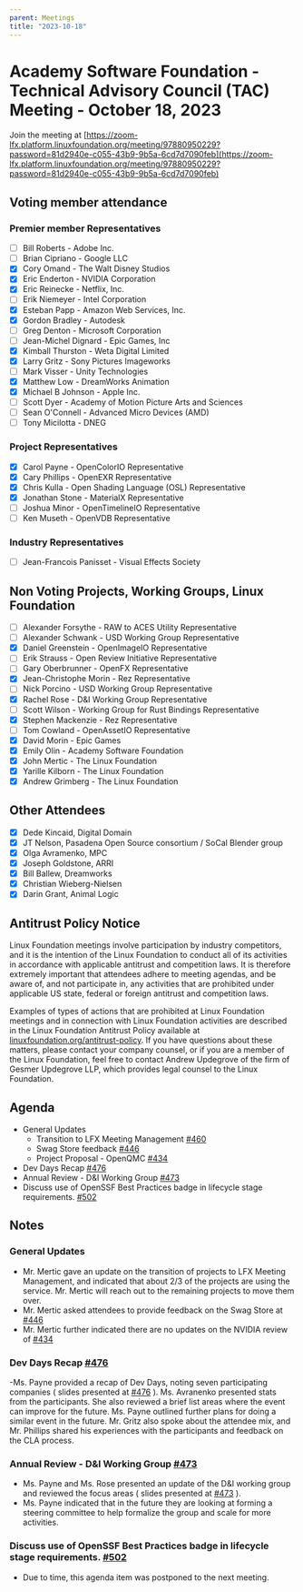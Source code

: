 ```yaml
---
parent: Meetings
title: "2023-10-18"
---
```


# Academy Software Foundation - Technical Advisory Council (TAC) Meeting - October 18, 2023

Join the meeting at [https://zoom-lfx.platform.linuxfoundation.org/meeting/97880950229?password=81d2940e-c055-43b9-9b5a-6cd7d7090feb](https://zoom-lfx.platform.linuxfoundation.org/meeting/97880950229?password=81d2940e-c055-43b9-9b5a-6cd7d7090feb)

## Voting member attendance

### Premier member Representatives

- [ ] Bill Roberts - Adobe Inc.
- [ ] Brian Cipriano - Google LLC
- [x] Cory Omand - The Walt Disney Studios
- [x] Eric Enderton - NVIDIA Corporation
- [x] Eric Reinecke - Netflix, Inc.
- [ ] Erik Niemeyer - Intel Corporation
- [x] Esteban Papp - Amazon Web Services, Inc.
- [x] Gordon Bradley - Autodesk
- [ ] Greg Denton - Microsoft Corporation
- [ ] Jean-Michel Dignard - Epic Games, Inc
- [x] Kimball Thurston - Weta Digital Limited
- [x] Larry Gritz - Sony Pictures Imageworks
- [ ] Mark Visser - Unity Technologies
- [x] Matthew Low - DreamWorks Animation
- [x] Michael B Johnson - Apple Inc.
- [ ] Scott Dyer - Academy of Motion Picture Arts and Sciences
- [ ] Sean O'Connell - Advanced Micro Devices (AMD)
- [ ] Tony Micilotta - DNEG

### Project Representatives

- [x] Carol Payne - OpenColorIO Representative
- [x] Cary Phillips - OpenEXR Representative
- [x] Chris Kulla - Open Shading Language (OSL) Representative
- [x] Jonathan Stone - MaterialX Representative
- [ ] Joshua Minor - OpenTimelineIO Representative
- [ ] Ken Museth - OpenVDB Representative

### Industry Representatives

- [ ] Jean-Francois Panisset - Visual Effects Society

## Non Voting Projects, Working Groups, Linux Foundation

- [ ] Alexander Forsythe - RAW to ACES Utility Representative
- [ ] Alexander Schwank - USD Working Group Representative
- [x] Daniel Greenstein - OpenImageIO Representative
- [ ] Erik Strauss - Open Review Initiative Representative
- [ ] Gary Oberbrunner - OpenFX Representative
- [x] Jean-Christophe Morin - Rez Representative
- [ ] Nick Porcino - USD Working Group Representative
- [x] Rachel Rose - D&I Working Group Representative
- [ ] Scott Wilson - Working Group for Rust Bindings Representative
- [x] Stephen Mackenzie - Rez Representative
- [ ] Tom Cowland - OpenAssetIO Representative
- [x] David Morin - Epic Games
- [x] Emily Olin - Academy Software Foundation
- [x] John Mertic - The Linux Foundation
- [x] Yarille Kilborn - The Linux Foundation
- [x] Andrew Grimberg - The Linux Foundation

## Other Attendees

- [x] Dede Kincaid, Digital Domain
- [x] JT Nelson, Pasadena Open Source consortium / SoCal Blender group
- [x] Olga Avramenko, MPC
- [x] Joseph Goldstone, ARRI
- [x] Bill Ballew, Dreamworks
- [x] Christian Wieberg-Nielsen
- [x] Darin Grant, Animal Logic

## Antitrust Policy Notice

Linux Foundation meetings involve participation by industry competitors, and it
is the intention of the Linux Foundation to conduct all of its activities in
accordance with applicable antitrust and competition laws. It is therefore
extremely important that attendees adhere to meeting agendas, and be aware of,
and not participate in, any activities that are prohibited under applicable US
state, federal or foreign antitrust and competition laws.

Examples of types of actions that are prohibited at Linux Foundation meetings
and in connection with Linux Foundation activities are described in the Linux
Foundation Antitrust Policy available at
[linuxfoundation.org/antitrust-policy](https://www.linuxfoundation.org/antitrust-policy).
If you have questions about these matters, please contact your company counsel,
or if you are a member of the Linux Foundation, feel free to contact Andrew
Updegrove of the firm of Gesmer Updegrove LLP, which provides legal counsel to
the Linux Foundation.

## Agenda

- General Updates
  - Transition to LFX Meeting Management [#460](https://github.com/AcademySoftwareFoundation/tac/issues/460)
  - Swag Store feedback [#446](https://github.com/AcademySoftwareFoundation/tac/issues/446)
  - Project Proposal - OpenQMC [#434](https://github.com/AcademySoftwareFoundation/tac/issues/434)
- Dev Days Recap [#476](https://github.com/AcademySoftwareFoundation/tac/issues/476)
- Annual Review - D&I Working Group [#473](https://github.com/AcademySoftwareFoundation/tac/issues/473)
- Discuss use of OpenSSF Best Practices badge in lifecycle stage requirements. [#502](https://github.com/AcademySoftwareFoundation/tac/issues/502)

## Notes

### General Updates

- Mr. Mertic gave an update on the transition of projects to LFX Meeting Management, and indicated that about 2/3 of the projects are using the service. Mr. Mertic will reach out to the remaining projects to move them over.
- Mr. Mertic asked attendees to provide feedback on the Swag Store at [#446](https://github.com/AcademySoftwareFoundation/tac/issues/446)
- Mr. Mertic further indicated there are no updates on the NVIDIA review of [#434](https://github.com/AcademySoftwareFoundation/tac/issues/434)

### Dev Days Recap [#476](https://github.com/AcademySoftwareFoundation/tac/issues/476)

-Ms. Payne provided a recap of Dev Days, noting seven participating companies ( slides presented at [#476](https://github.com/AcademySoftwareFoundation/tac/issues/476) ). Ms. Avranenko presented stats from the participants. She also reviewed a brief list areas where the event can improve for the future. Ms. Payne outlined further plans for doing a similar event in the future. Mr. Gritz also spoke about the attendee mix, and Mr. Phillips shared his experiences with the participants and feedback on the CLA process.

### Annual Review - D&I Working Group [#473](https://github.com/AcademySoftwareFoundation/tac/issues/473)

- Ms. Payne and Ms. Rose presented an update of the D&I working group and reviewed the focus areas ( slides presented at [#473](https://github.com/AcademySoftwareFoundation/tac/issues/473) ).
- Ms. Payne indicated that in the future they are looking at forming a steering committee to help formalize the group and scale for more activities.

### Discuss use of OpenSSF Best Practices badge in lifecycle stage requirements. [#502](https://github.com/AcademySoftwareFoundation/tac/issues/502)

- Due to time, this agenda item was postponed to the next meeting.
